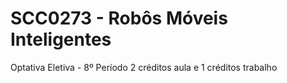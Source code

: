 # SCC0273 - Robôs Móveis Inteligentes
Optativa Eletiva - 8º Período
2 créditos aula e 1 créditos trabalho
